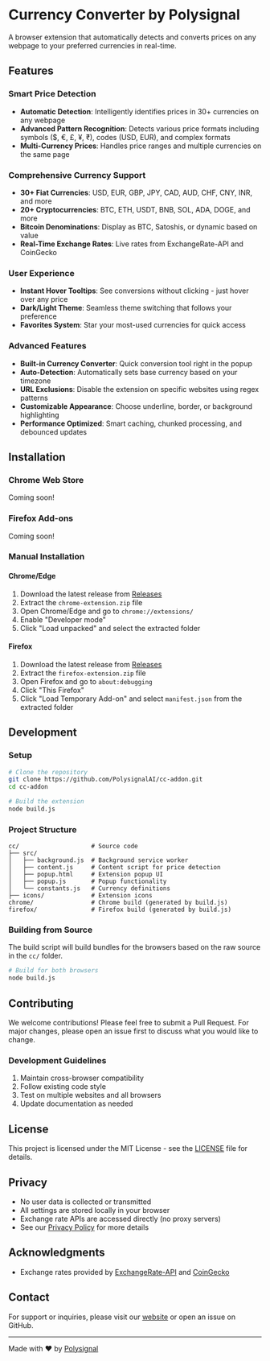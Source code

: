 # Currency Converter by Polysignal

A browser extension that automatically detects and converts prices on any webpage to your preferred currencies in real-time.

## Features

### Smart Price Detection

- **Automatic Detection**: Intelligently identifies prices in 30+ currencies on any webpage
- **Advanced Pattern Recognition**: Detects various price formats including symbols ($, €, £, ¥, ₹), codes (USD, EUR), and complex formats
- **Multi-Currency Prices**: Handles price ranges and multiple currencies on the same page

### Comprehensive Currency Support

- **30+ Fiat Currencies**: USD, EUR, GBP, JPY, CAD, AUD, CHF, CNY, INR, and more
- **20+ Cryptocurrencies**: BTC, ETH, USDT, BNB, SOL, ADA, DOGE, and more
- **Bitcoin Denominations**: Display as BTC, Satoshis, or dynamic based on value
- **Real-Time Exchange Rates**: Live rates from ExchangeRate-API and CoinGecko

### User Experience

- **Instant Hover Tooltips**: See conversions without clicking - just hover over any price
- **Dark/Light Theme**: Seamless theme switching that follows your preference
- **Favorites System**: Star your most-used currencies for quick access

### Advanced Features

- **Built-in Currency Converter**: Quick conversion tool right in the popup
- **Auto-Detection**: Automatically sets base currency based on your timezone
- **URL Exclusions**: Disable the extension on specific websites using regex patterns
- **Customizable Appearance**: Choose underline, border, or background highlighting
- **Performance Optimized**: Smart caching, chunked processing, and debounced updates

## Installation

### Chrome Web Store

Coming soon!

### Firefox Add-ons

Coming soon!

### Manual Installation

#### Chrome/Edge

1. Download the latest release from [Releases](https://github.com/PolysignalAI/cc-addon/releases)
2. Extract the `chrome-extension.zip` file
3. Open Chrome/Edge and go to `chrome://extensions/`
4. Enable "Developer mode"
5. Click "Load unpacked" and select the extracted folder

#### Firefox

1. Download the latest release from [Releases](https://github.com/PolysignalAI/cc-addon/releases)
2. Extract the `firefox-extension.zip` file
3. Open Firefox and go to `about:debugging`
4. Click "This Firefox"
5. Click "Load Temporary Add-on" and select `manifest.json` from the extracted folder

## Development

### Setup

```bash
# Clone the repository
git clone https://github.com/PolysignalAI/cc-addon.git
cd cc-addon

# Build the extension
node build.js
```

### Project Structure

```
cc/                    # Source code
├── src/
│   ├── background.js  # Background service worker
│   ├── content.js     # Content script for price detection
│   ├── popup.html     # Extension popup UI
│   ├── popup.js       # Popup functionality
│   └── constants.js   # Currency definitions
├── icons/             # Extension icons
chrome/                # Chrome build (generated by build.js)
firefox/               # Firefox build (generated by build.js)
```

### Building from Source

The build script will build bundles for the browsers based on the raw source in the `cc/` folder.

```bash
# Build for both browsers
node build.js
```

## Contributing

We welcome contributions! Please feel free to submit a Pull Request. For major changes, please open an issue first to discuss what you would like to change.

### Development Guidelines

1. Maintain cross-browser compatibility
2. Follow existing code style
3. Test on multiple websites and all browsers
4. Update documentation as needed

## License

This project is licensed under the MIT License - see the [LICENSE](LICENSE) file for details.

## Privacy

- No user data is collected or transmitted
- All settings are stored locally in your browser
- Exchange rate APIs are accessed directly (no proxy servers)
- See our [Privacy Policy](https://cc.polysignal.com/privacy) for more details

## Acknowledgments

- Exchange rates provided by [ExchangeRate-API](https://exchangerate-api.com/) and [CoinGecko](https://coingecko.com/)

## Contact

For support or inquiries, please visit our [website](https://cc.polysignal.com) or open an issue on GitHub.

---

Made with ❤️ by [Polysignal](https://polysignal.com)
